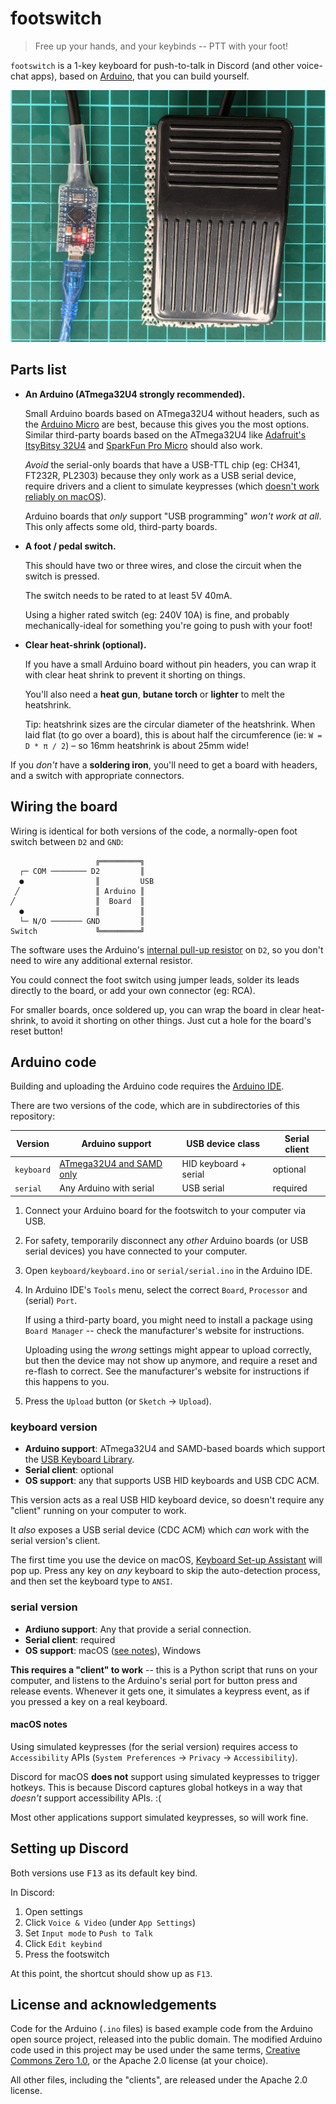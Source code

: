 # footswitch

> Free up your hands, and your keybinds -- PTT with your foot!

`footswitch` is a 1-key keyboard for push-to-talk in Discord (and other voice-chat apps), based on [Arduino][], that you can build yourself.

![Footswitch built on Pro Micro](./images/pro-micro-footswitch.jpg)

## Parts list

* **An Arduino (ATmega32U4 strongly recommended).**

  Small Arduino boards based on ATmega32U4 without headers, such as the [Arduino Micro][] are best, because this gives you the most options. Similar third-party boards based on the ATmega32U4 like [Adafruit's ItsyBitsy 32U4][adafruit] and [SparkFun Pro Micro][] should also work.

  _Avoid_ the serial-only boards that have a USB-TTL chip (eg: CH341, FT232R, PL2303) because they only work as a USB serial device, require drivers and a client to simulate keypresses (which [doesn't work reliably on macOS](#macos-notes)).

  Arduino boards that _only_ support "USB programming" _won't work at all_. This only affects some old, third-party boards.

* **A foot / pedal switch.**

  This should have two or three wires, and close the circuit when the switch is pressed.

  The switch needs to be rated to at least 5V 40mA.
  
  Using a higher rated switch (eg: 240V 10A) is fine, and probably mechanically-ideal for something you're going to push with your foot!

* **Clear heat-shrink (optional).**

  If you have a small Arduino board without pin headers, you can wrap it with clear heat shrink to prevent it shorting on things.

  You'll also need a **heat gun**, **butane torch** or **lighter** to melt the heatshrink.

  Tip: heatshrink sizes are the circular diameter of the heatshrink. When laid flat (to go over a board), this is about half the circumference (ie: `W = D * π / 2`) – so 16mm heatshrink is about 25mm wide!

If you _don't_ have a **soldering iron**, you'll need to get a board with headers, and a switch with appropriate connectors.

## Wiring the board

Wiring is identical for both versions of the code, a normally-open foot switch between `D2` and `GND`:

```
                   ╔═════════╗
  ┌─ COM ──────── D2         ║
  ●                ║         USB
 ╱                 ║ Arduino ║
╱                  ║  Board  ║
  ●                ║         ║
  └─ N/O ─────── GND         ║
Switch             ╚═════════╝
```

The software uses the Arduino's [internal pull-up resistor][digital-pins] on `D2`, so you don't need to wire any additional external resistor.

You could connect the foot switch using jumper leads, solder its leads directly to the board, or add your own connector (eg: RCA).

For smaller boards, once soldered up, you can wrap the board in clear heat-shrink, to avoid it shorting on other things.  Just cut a hole for the board's reset button!

## Arduino code

Building and uploading the Arduino code requires the [Arduino IDE][Arduino].

There are two versions of the code, which are in subdirectories of this repository:

Version    | Arduino support                      | USB device class      | Serial client
---------- | ------------------------------------ | --------------------- | ----------------
`keyboard` | [ATmega32U4 and SAMD only][keyboard] | HID keyboard + serial | optional
`serial`   | Any Arduino with serial              | USB serial            | required

1. Connect your Arduino board for the footswitch to your computer via USB.

2. For safety, temporarily disconnect any _other_ Arduino boards (or USB serial devices) you have connected to your computer.

3. Open `keyboard/keyboard.ino` or `serial/serial.ino` in the Arduino IDE.

4. In Arduino IDE's `Tools` menu, select the correct `Board`, `Processor` and (serial) `Port`.

   If using a third-party board, you might need to install a package using `Board Manager` -- check the manufacturer's website for instructions.

   Uploading using the _wrong_ settings might appear to upload correctly, but then the device may not show up anymore, and require a reset and re-flash to correct.  See the manufacturer's website for instructions if this happens to you.

5. Press the `Upload` button (or `Sketch` → `Upload`).

### keyboard version

* **Arduino support**: ATmega32U4 and SAMD-based boards which support the [USB Keyboard Library][keyboard].
* **Serial client**: optional
* **OS support**: any that supports USB HID keyboards and USB CDC ACM.

This version acts as a real USB HID keyboard device, so doesn't require any "client" running on your computer to work.

It _also_ exposes a USB serial device (CDC ACM) which _can_ work with the serial version's client.

The first time you use the device on macOS, [Keyboard Set-up Assistant][] will pop up.  Press any key on _any_ keyboard to skip the auto-detection process, and then set the keyboard type to `ANSI`.

### serial version

* **Ardiuno support**: Any that provide a serial connection.
* **Serial client**: required
* **OS support**: macOS ([see notes](#macos-notes)), Windows

**This requires a "client" to work** -- this is a Python script that runs on your computer, and listens to the Arduino's serial port for button press and release events. Whenever it gets one, it simulates a keypress event, as if you pressed a key on a real keyboard.

#### macOS notes

Using simulated keypresses (for the serial version) requires access to `Accessibility` APIs (`System Preferences` -> `Privacy` -> `Accessibility`).

Discord for macOS **does not** support using simulated keypresses to trigger hotkeys. This is because Discord captures global hotkeys in a way that _doesn't_ support accessibility APIs. :(

Most other applications support simulated keypresses, so will work fine.

## Setting up Discord

Both versions use <kbd>F13</kbd> as its default key bind.

In Discord:

1. Open settings
2. Click `Voice & Video` (under `App Settings`)
3. Set `Input mode` to `Push to Talk`
4. Click `Edit keybind`
5. Press the footswitch

At this point, the shortcut should show up as `F13`.

## License and acknowledgements

Code for the Arduino (`.ino` files) is based example code from the Arduino open source project, released into the public domain. The modified Arduino code used in this project may be used under the same terms, [Creative Commons Zero 1.0][CC0], or the Apache 2.0 license (at your choice).

All other files, including the "clients", are released under the Apache 2.0 license.

[adafruit]: https://www.adafruit.com/product/3677
[Arduino]: https://www.arduino.cc/
[Arduino Micro]: https://store.arduino.cc/usa/arduino-micro-without-headers
[CC0]: https://creativecommons.org/publicdomain/zero/1.0/
[digital-pins]: https://www.arduino.cc/en/Tutorial/Foundations/DigitalPins
[keyboard]: https://www.arduino.cc/reference/en/language/functions/usb/keyboard/
[Keyboard Set-up Assistant]: https://support.apple.com/en-au/guide/mac-help/mchlp2886/mac
[SparkFun Pro Micro]: https://www.sparkfun.com/products/12587
